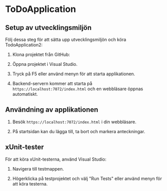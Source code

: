 # ToDoApplication

## Setup av utvecklingsmiljön

Följ dessa steg för att sätta upp utvecklingsmiljön och köra TodoApplication2:

1. Klona projektet från GitHub:

2. Öppna projektet i Visual Studio.

3. Tryck på F5 eller använd menyn för att starta applikationen.

4. Backend-servern kommer att starta på `https://localhost:7072/index.html` och en webbläsare öppnas automatiskt.

## Användning av applikationen

1. Besök `https://localhost:7072/index.html` i din webbläsare.

2. På startsidan kan du lägga till, ta bort och markera anteckningar.

## xUnit-tester

För att köra xUnit-testerna, använd Visual Studio:

1. Navigera till testmappen.

2. Högerklicka på testprojektet och välj "Run Tests" eller använd menyn för att köra testerna.

